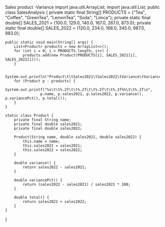 Sales product -Variance
import java.util.ArrayList;
import java.util.List;
public class SalesAnalysis {
    private static final String[] PRODUCTS = {"Tea", "Coffee", "GreenTea", "LemonTea", "Soda", "Limca"};
    private static final double[] SALES_2021 = {100.0, 129.0, 140.0, 167.0, 267.0, 873.0};
    private static final double[] SALES_2022 = {120.0, 234.0, 168.0, 345.0, 987.0, 983.0};

    public static void main(String[] args) {
        List<Product> products = new ArrayList<>();
        for (int i = 0; i < PRODUCTS.length; i++) {
            products.add(new Product(PRODUCTS[i], SALES_2021[i], SALES_2022[i]));
        }

        System.out.println("Product\t\tSales2021\tSales2022\tVariance\tVariancePct\tTotal");
        for (Product p : products) {
            System.out.printf("%s\t\t%.2f\t\t%.2f\t\t%.2f\t\t%.2f%%\t\t%.2f\n",
                    p.name, p.sales2021, p.sales2022, p.variance(), p.variancePct(), p.total());
        }
    }

    static class Product {
        private final String name;
        private final double sales2021;
        private final double sales2022;

        Product(String name, double sales2021, double sales2022) {
            this.name = name;
            this.sales2021 = sales2021;
            this.sales2022 = sales2022;
        }

        double variance() {
            return sales2022 - sales2021;
        }

        double variancePct() {
            return (sales2022 - sales2021) / sales2021 * 100;
        }

        double total() {
            return sales2021 + sales2022;
        }
    }
}
